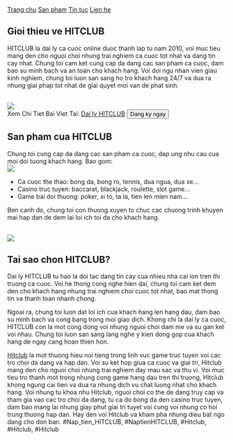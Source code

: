 <nav>
<a href="#">Trang chu</a>
<a href="#">San pham</a>
<a href="#">Tin tuc</a>
<a href="#">Lien he</a>
</nav><section>

<div>
<h2>Gioi thieu ve HITCLUB</h2>
<p>HITCLUB la dai ly ca cuoc online duoc thanh lap tu nam 2010, voi muc tieu mang den cho nguoi choi nhung trai nghiem ca cuoc tot nhat va dang tin cay nhat. Chung toi cam ket cung cap da dang cac san pham ca cuoc, dam bao su minh bach va an toan cho khach hang. Voi doi ngu nhan vien giau kinh nghiem, chung toi luon san sang ho tro khach hang 24/7 va dua ra nhung giai phap tot nhat de giai quyet moi van de phat sinh.</p><br><img src="https://hitclub.repair/wp-content/uploads/2025/01/quyen-loi-khi-lam-dai-ly-hitclub.webp"></br>
Xem Chi Tiet Bai Viet Tai: <a href="https://hitclub.repair/dai-ly-hitclub/">Dai ly HITCLUB</a>
<button>Dang ky ngay</button>
</div>
</section><section>
<div>
<h2>San pham cua HITCLUB</h2>
<p>Chung toi cung cap da dang cac san pham ca cuoc, dap ung nhu cau cua moi doi tuong khach hang. Bao gom:<br><img src="https://hitclub.repair/wp-content/uploads/2025/01/logo-hitclub-repair.webp"></br>
<ul>
<li>Ca cuoc the thao: bong da, bong ro, tennis, dua ngua, dua xe...</li>
<li>Casino truc tuyen: baccarat, blackjack, roulette, slot game...</li>
<li>Game bai doi thuong: poker, xi to, ta la, tien len mien nam...</li>
</ul>
<p>Ben canh do, chung toi con thuong xuyen to chuc cac chuong trinh khuyen mai hap dan de dem lai loi ich toi da cho khach hang.</p><br><img src="https://hitclub.repair/wp-content/uploads/2025/01/tim-hieu-ve-dai-ly-hitclub.webp"></br>
</div>

</section><section>

<div>
<h2>Tai sao chon HITCLUB?</h2>
<p>Dai ly HITCLUB tu hao la doi tac dang tin cay cua nhieu nha cai lon tren thi truong ca cuoc. Voi he thong cong nghe hien dai, chung toi cam ket dem den cho khach hang nhung trai nghiem choi cuoc tot nhat, bao mat thong tin va thanh toan nhanh chong.
<p>Ngoai ra, chung toi luon dat loi ich cua khach hang len hang dau, dam bao su minh bach va cong bang trong moi giao dich. Khong chi la dai ly ca cuoc, HITCLUB con la mot cong dong voi nhung nguoi choi dam me va su gan ket voi nhau. Chung toi luon san sang lang nghe y kien dong gop cua khach hang de ngay cang hoan thien hon.</p>
</div>
</section><p><a href="https://hitclub.repair/">Hitclub</a> la mot thuong hieu noi tieng trong linh vuc game truc tuyen voi cac tro choi da dang va hap dan. Voi su ket hop giua ca cuoc va giai tri, Hitclub mang den cho nguoi choi nhung trai nghiem day mau sac va thu vi. Voi muc tieu tro thanh mot trong nhung cong game hang dau tren thi truong, Hitclub khong ngung cai tien va dua ra nhung dich vu chat luong nhat cho khach hang. Voi nhung tu khoa nhu Hitclub, nguoi choi co the de dang truy cap va tham gia vao cac tro choi da dang, tu ca do bong da den casino truc tuyen, dam bao mang lai nhung giay phut giai tri tuyet voi cung voi nhung co hoi trung thuong hap dan. Hay den voi Hitclub va kham pha nhung dieu bat ngo dang cho don ban.
#Nap_tien_HITCLUB, #NaptienHITCLUB, #Hitclub, #Hitclub, #Hitclub
